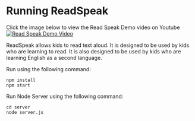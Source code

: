 # Running ReadSpeak

Click the image below to view the Read Speak Demo video on Youtube
[![Read Speak Demo Video](https://img.youtube.com/vi/GC80bVG4meo/0.jpg)](https://www.youtube.com/watch?v=GC80bVG4meo)

ReadSpeak allows kids to read text aloud. It is designed to be used by kids who are learning to read. It is also designed to be used by kids who are learning English as a second language.

Run using the following command:
```
npm install
npm start
```

Run Node Server using the following command:
``` 
cd server
node server.js
```
